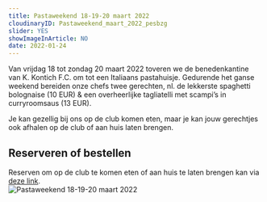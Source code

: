 ```yaml
---
title: Pastaweekend 18-19-20 maart 2022
cloudinaryID: Pastaweekend_maart_2022_pesbzg
slider: YES
showImageInArticle: NO
date: 2022-01-24
---
```

<p>Van vrijdag 18 tot zondag 20 maart 2022 toveren we de benedenkantine van K. Kontich F.C. om tot een Italiaans pastahuisje. Gedurende het ganse weekend bereiden onze chefs twee gerechten, nl. de lekkerste spaghetti bolognaise (10 EUR) & een overheerlijke tagliatelli met scampi’s in curryroomsaus (13 EUR).</p>
<p>Je kan gezellig bij ons op de club komen eten, maar je kan jouw gerechtjes ook afhalen op de club of aan huis laten brengen.</p>
<h2>Reserveren of bestellen</h2>
Reserven om op de club te komen eten of aan huis te laten brengen kan via <a href='https://forms.gle/puPMeo1numbRWYAP7' target='_blank' title='Reseveren pastaweekend'>deze link</a>.
<div class="mt-12">
<img style="max-width: 100%; height: auto;" src="https://res.cloudinary.com/kkontichfc/image/upload/v1/nieuws/Pastaweekend_maart_2022_pesbzg" alt="Pastaweekend 18-19-20 maart 2022" />
</div>